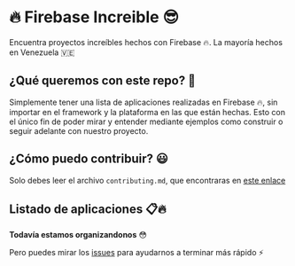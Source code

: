 # 🔥 Firebase Increible 😎
Encuentra proyectos increíbles hechos con Firebase 🔥.  La mayoría hechos en Venezuela 🇻🇪

## ¿Qué queremos con este repo? 🤔
Simplemente tener una lista de aplicaciones realizadas en Firebase 🔥, sin importar en el framework y la plataforma en las que están hechas. Esto con el único fin de poder mirar y entender mediante ejemplos como construir o seguir adelante con nuestro proyecto. 

## ¿Cómo puedo contribuir? 😃
Solo debes leer el archivo `contributing.md`, que encontraras en [este enlace](https://github.com/firebaseve/firebase-increible/blob/develop/.github/CONTRIBUTING.md)

## Listado de aplicaciones 📋🔥

__Todavía estamos organizandonos__ 😳

Pero puedes mirar los [issues](https://github.com/firebaseve/firebase-increible/issues) para ayudarnos a terminar más rápido ⚡

